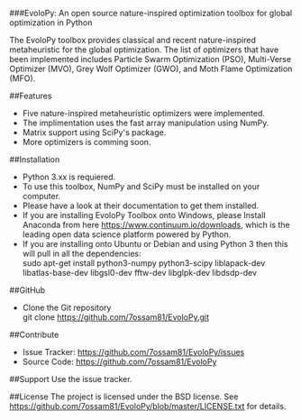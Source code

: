 ###EvoloPy: An open source nature-inspired optimization toolbox for global optimization in Python

The EvoloPy toolbox provides classical and recent nature-inspired metaheuristic for the global optimization. The list of optimizers that have been implemented includes Particle Swarm Optimization (PSO), Multi-Verse Optimizer (MVO), Grey Wolf Optimizer (GWO), and Moth Flame Optimization (MFO).


##Features
- Five nature-inspired metaheuristic optimizers were implemented.
- The implimentation uses the fast array manipulation using NumPy.
- Matrix support using SciPy's package.
- More optimizers is comming soon.

##Installation
- Python 3.xx is requiered.
- To use this toolbox, NumPy and SciPy must be installed on your computer. 
- Please have a look at their documentation to get them installed.
- If you are installing EvoloPy Toolbox onto Windows, please Install Anaconda from here https://www.continuum.io/downloads, which is the leading open data science platform powered by Python.
- If you are installing onto Ubuntu or Debian and using Python 3 then this will pull in all the dependencies:  
sudo apt-get install python3-numpy python3-scipy liblapack-dev libatlas-base-dev libgsl0-dev fftw-dev libglpk-dev libdsdp-dev

##GitHub  
- Clone the Git repository  
git clone https://github.com/7ossam81/EvoloPy.git

##Contribute
- Issue Tracker: https://github.com/7ossam81/EvoloPy/issues  
- Source Code: https://github.com/7ossam81/EvoloPy

##Support
Use the issue tracker.

##License
The project is licensed under the BSD license.  See https://github.com/7ossam81/EvoloPy/blob/master/LICENSE.txt for details.
